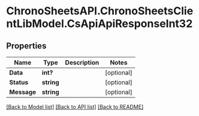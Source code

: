 # ChronoSheetsAPI.ChronoSheetsClientLibModel.CsApiApiResponseInt32
## Properties

Name | Type | Description | Notes
------------ | ------------- | ------------- | -------------
**Data** | **int?** |  | [optional] 
**Status** | **string** |  | [optional] 
**Message** | **string** |  | [optional] 

[[Back to Model list]](../README.md#documentation-for-models) [[Back to API list]](../README.md#documentation-for-api-endpoints) [[Back to README]](../README.md)

